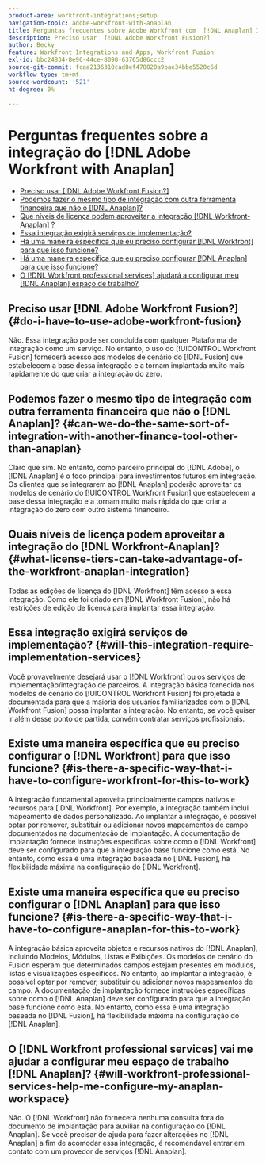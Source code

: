 ```yaml
---
product-area: workfront-integrations;setup
navigation-topic: adobe-workfront-with-anaplan
title: Perguntas frequentes sobre Adobe Workfront com  [!DNL Anaplan] Integração
description: Preciso usar  [!DNL Adobe Workfront Fusion?]
author: Becky
feature: Workfront Integrations and Apps, Workfront Fusion
exl-id: bbc24834-8e96-44ce-8098-63765d86ccc2
source-git-commit: fcaa2136310cad8ef478020a9bae34bbe5520c6d
workflow-type: tm+mt
source-wordcount: '521'
ht-degree: 0%

---
```


# Perguntas frequentes sobre a integração do [!DNL Adobe Workfront with Anaplan]

* [Preciso usar  [!DNL Adobe Workfront Fusion?]](#do-i-have-to-use-adobe-workfront-fusion)
* [Podemos fazer o mesmo tipo de integração com outra ferramenta financeira que não o  [!DNL Anaplan]?](#can-we-do-the-same-sort-of-integration-with-another-finance-tool-other-than-anaplan)
* [Que níveis de licença podem aproveitar a integração  [!DNL Workfront-Anaplan] ?](#what-license-tiers-can-take-advantage-of-the-workfront-anaplan-integration)
* [Essa integração exigirá serviços de implementação?](#will-this-integration-require-implementation-services)
* [Há uma maneira específica que eu preciso configurar [!DNL Workfront] para que isso funcione?](#is-there-a-specific-way-that-i-have-to-configure-workfront-for-this-to-work)
* [Há uma maneira específica que eu preciso configurar [!DNL Anaplan] para que isso funcione?](#is-there-a-specific-way-that-i-have-to-configure-anaplan-for-this-to-work)
* [O  [!DNL Workfront professional services] ajudará a configurar meu [!DNL Anaplan] espaço de trabalho?](#will-workfront-professional-services-help-me-configure-my-anaplan-workspace)

## Preciso usar [!DNL Adobe Workfront Fusion?] {#do-i-have-to-use-adobe-workfront-fusion}

Não. Essa integração pode ser concluída com qualquer Plataforma de integração como um serviço. No entanto, o uso do [!UICONTROL Workfront Fusion] fornecerá acesso aos modelos de cenário do [!DNL Fusion] que estabelecem a base dessa integração e a tornam implantada muito mais rapidamente do que criar a integração do zero.

## Podemos fazer o mesmo tipo de integração com outra ferramenta financeira que não o [!DNL Anaplan]? {#can-we-do-the-same-sort-of-integration-with-another-finance-tool-other-than-anaplan}

Claro que sim. No entanto, como parceiro principal do [!DNL Adobe], o [!DNL Anaplan] é o foco principal para investimentos futuros em integração. Os clientes que se integrarem ao [!DNL Anaplan] poderão aproveitar os modelos de cenário do [!UICONTROL Workfront Fusion] que estabelecem a base dessa integração e a tornam muito mais rápida do que criar a integração do zero com outro sistema financeiro.

## Quais níveis de licença podem aproveitar a integração do [!DNL Workfront-Anaplan]? {#what-license-tiers-can-take-advantage-of-the-workfront-anaplan-integration}

Todas as edições de licença do [!DNL Workfront] têm acesso a essa integração. Como ele foi criado em [!DNL Workfront Fusion], não há restrições de edição de licença para implantar essa integração.

## Essa integração exigirá serviços de implementação? {#will-this-integration-require-implementation-services}

Você provavelmente desejará usar o [!DNL Workfront] ou os serviços de implementação/integração de parceiros. A integração básica fornecida nos modelos de cenário do [!UICONTROL Workfront Fusion] foi projetada e documentada para que a maioria dos usuários familiarizados com o [!DNL Workfront Fusion] possa implantar a integração. No entanto, se você quiser ir além desse ponto de partida, convém contratar serviços profissionais.

## Existe uma maneira específica que eu preciso configurar o [!DNL Workfront] para que isso funcione? {#is-there-a-specific-way-that-i-have-to-configure-workfront-for-this-to-work}

A integração fundamental aproveita principalmente campos nativos e recursos para [!DNL Workfront]. Por exemplo, a integração também inclui mapeamento de dados personalizado. Ao implantar a integração, é possível optar por remover, substituir ou adicionar novos mapeamentos de campo documentados na documentação de implantação. A documentação de implantação fornece instruções específicas sobre como o [!DNL Workfront] deve ser configurado para que a integração base funcione como está. No entanto, como essa é uma integração baseada no [!DNL Fusion], há flexibilidade máxima na configuração do [!DNL Workfront].

## Existe uma maneira específica que eu preciso configurar o [!DNL Anaplan] para que isso funcione? {#is-there-a-specific-way-that-i-have-to-configure-anaplan-for-this-to-work}

A integração básica aproveita objetos e recursos nativos do [!DNL Anaplan], incluindo Modelos, Módulos, Listas e Exibições. Os modelos de cenário do Fusion esperam que determinados campos estejam presentes em módulos, listas e visualizações específicos. No entanto, ao implantar a integração, é possível optar por remover, substituir ou adicionar novos mapeamentos de campo. A documentação de implantação fornece instruções específicas sobre como o [!DNL Anaplan] deve ser configurado para que a integração base funcione como está. No entanto, como essa é uma integração baseada no [!DNL Fusion], há flexibilidade máxima na configuração do [!DNL Anaplan].

## O [!DNL Workfront professional services] vai me ajudar a configurar meu espaço de trabalho [!DNL Anaplan]? {#will-workfront-professional-services-help-me-configure-my-anaplan-workspace}

Não. O [!DNL Workfront] não fornecerá nenhuma consulta fora do documento de implantação para auxiliar na configuração do [!DNL Anaplan]. Se você precisar de ajuda para fazer alterações no [!DNL Anaplan] a fim de acomodar essa integração, é recomendável entrar em contato com um provedor de serviços [!DNL Anaplan].

